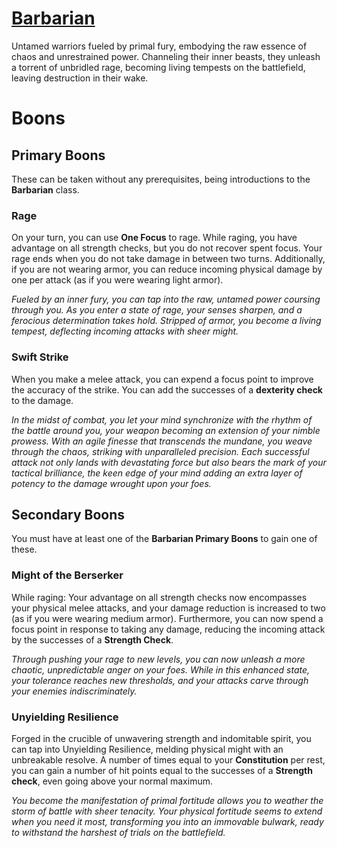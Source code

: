 # [Barbarian](Player's%20Handbook/Classes/Barbarian.md)
Untamed warriors fueled by primal fury, embodying the raw essence of chaos and unrestrained power. Channeling their inner beasts, they unleash a torrent of unbridled rage, becoming living tempests on the battlefield, leaving destruction in their wake.

# Boons

## Primary Boons
These can be taken without any prerequisites, being introductions to the **Barbarian** class.

### Rage
On your turn, you can use **One Focus** to rage. While raging, you have advantage on all strength checks, but you do not recover spent focus. Your rage ends when you do not take damage in between two turns. Additionally, if you are not wearing armor, you can reduce incoming physical damage by one per attack (as if you were wearing light armor).

*Fueled by an inner fury, you can tap into the raw, untamed power coursing through you. As you enter a state of rage, your senses sharpen, and a ferocious determination takes hold. Stripped of armor, you become a living tempest, deflecting incoming attacks with sheer might.*

### Swift Strike
When you make a melee attack, you can expend a focus point to improve the accuracy of the strike. You can add the successes of a **dexterity check** to the damage.

*In the midst of combat, you let your mind synchronize with the rhythm of the battle around you, your weapon becoming an extension of your nimble prowess. With an agile finesse that transcends the mundane, you weave through the chaos, striking with unparalleled precision. Each successful attack not only lands with devastating force but also bears the mark of your tactical brilliance, the keen edge of your mind adding an extra layer of potency to the damage wrought upon your foes.*

## Secondary Boons
You must have at least one of the **Barbarian Primary Boons** to gain one of these.

### Might of the Berserker
While raging: Your advantage on all strength checks now encompasses your physical melee attacks, and your damage reduction is increased to two (as if you were wearing medium armor). Furthermore, you can now spend a focus point in response to taking any damage, reducing the incoming attack by the successes of a **Strength Check**.

*Through pushing your rage to new levels, you can now unleash a more chaotic, unpredictable anger on your foes. While in this enhanced state, your tolerance reaches new thresholds, and your attacks carve through your enemies indiscriminately.*

### Unyielding Resilience
Forged in the crucible of unwavering strength and indomitable spirit, you can tap into Unyielding Resilience, melding physical might with an unbreakable resolve. A number of times equal to your **Constitution** per rest, you can gain a number of hit points equal to the successes of a **Strength check**, even going above your normal maximum.

*You become the manifestation of primal fortitude allows you to weather the storm of battle with sheer tenacity. Your physical fortitude seems to extend when you need it most, transforming you into an immovable bulwark, ready to withstand the harshest of trials on the battlefield.*
